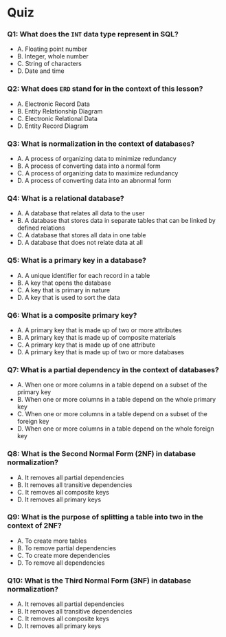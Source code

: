 # Quiz

### Q1: What does the `INT` data type represent in SQL?

- A. Floating point number
- B. Integer, whole number
- C. String of characters
- D. Date and time

### Q2: What does `ERD` stand for in the context of this lesson?

- A. Electronic Record Data
- B. Entity Relationship Diagram
- C. Electronic Relational Data
- D. Entity Record Diagram

### Q3: What is normalization in the context of databases?

- A. A process of organizing data to minimize redundancy
- B. A process of converting data into a normal form
- C. A process of organizing data to maximize redundancy
- D. A process of converting data into an abnormal form

### Q4: What is a relational database?

- A. A database that relates all data to the user
- B. A database that stores data in separate tables that can be linked by defined relations
- C. A database that stores all data in one table
- D. A database that does not relate data at all

### Q5: What is a primary key in a database?

- A. A unique identifier for each record in a table
- B. A key that opens the database
- C. A key that is primary in nature
- D. A key that is used to sort the data

### Q6: What is a composite primary key?

- A. A primary key that is made up of two or more attributes
- B. A primary key that is made up of composite materials
- C. A primary key that is made up of one attribute
- D. A primary key that is made up of two or more databases

### Q7: What is a partial dependency in the context of databases?

- A. When one or more columns in a table depend on a subset of the primary key
- B. When one or more columns in a table depend on the whole primary key
- C. When one or more columns in a table depend on a subset of the foreign key
- D. When one or more columns in a table depend on the whole foreign key

### Q8: What is the Second Normal Form (2NF) in database normalization?

- A. It removes all partial dependencies
- B. It removes all transitive dependencies
- C. It removes all composite keys
- D. It removes all primary keys

### Q9: What is the purpose of splitting a table into two in the context of 2NF?

- A. To create more tables
- B. To remove partial dependencies
- C. To create more dependencies
- D. To remove all dependencies

### Q10: What is the Third Normal Form (3NF) in database normalization?

- A. It removes all partial dependencies
- B. It removes all transitive dependencies
- C. It removes all composite keys
- D. It removes all primary keys
